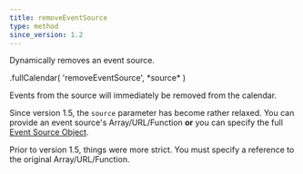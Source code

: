 ```yaml
---
title: removeEventSource
type: method
since_version: 1.2
---
```


Dynamically removes an event source.

<div class='spec' markdown='1'>
.fullCalendar( 'removeEventSource', *source* )
</div>

Events from the source will immediately be removed from the calendar.

Since version 1.5, the `source` parameter has become rather relaxed.
You can provide an event source's Array/URL/Function
**or** you can specify the full [Event Source Object](event-source-object).

Prior to version 1.5, things were more strict.
You must specify a reference to the original Array/URL/Function.
